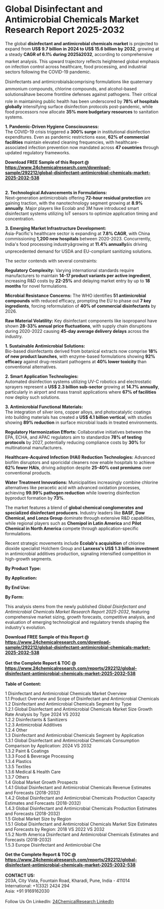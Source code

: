<h1>Global Disinfectant and Antimicrobial Chemicals Market Research Report 2025-2032</h1><p>The global <strong>disinfectant and antimicrobial chemicals market</strong> is projected to expand from <strong>US$ 9.7 billion in 2024 to US$ 15.6 billion by 2032</strong>, growing at a steady <strong>CAGR of 6.1% during 2025â2032</strong>, according to comprehensive market analysis. This upward trajectory reflects heightened global emphasis on infection control across healthcare, food processing, and industrial sectors following the COVID-19 pandemic.</p><p>Disinfectants and antimicrobialsâcomprising formulations like quaternary ammonium compounds, chlorine compounds, and alcohol-based solutionsâhave become frontline defenses against pathogens. Their critical role in maintaining public health has been underscored by <strong>78% of hospitals globally</strong> intensifying surface disinfection protocols post-pandemic, while food processors now allocate <strong>35% more budgetary resources</strong> to sanitation systems.</p><p><strong>1. Pandemic-Driven Hygiene Consciousness:</strong><br>
The COVID-19 crisis triggered a <strong>300% surge</strong> in institutional disinfection expenditures. Even as pandemic restrictions ease, <strong>62% of commercial facilities</strong> maintain elevated cleaning frequencies, with healthcare-associated infection prevention now mandated across <strong>47 countries</strong> through updated regulatory frameworks.</p><div><b>Download FREE Sample of this Report @ 
            <a href="https://www.24chemicalresearch.com/download-sample/292212/global-disinfectant-antimicrobial-chemicals-market-2025-2032-538">
            https://www.24chemicalresearch.com/download-sample/292212/global-disinfectant-antimicrobial-chemicals-market-2025-2032-538</a></b></div><br><p><strong>2. Technological Advancements in Formulations:</strong><br>
Next-generation antimicrobials offering <strong>72-hour residual protection</strong> are gaining traction, with the nanotechnology segment growing at <strong>8.9% annually</strong>. Major players like Ecolab and 3M have introduced smart disinfectant systems utilizing IoT sensors to optimize application timing and concentration.</p><p><strong>3. Emerging Market Infrastructure Development:</strong><br>
Asia-Pacific's healthcare sector is expanding at <strong>7.8% CAGR</strong>, with China commissioning <strong>1,200 new hospitals</strong> between 2020-2023. Concurrently, India's food processing industryâgrowing at <strong>11.4% annually</strong>âis driving unprecedented demand for USDA and EU-compliant sanitizing solutions.</p><p>The sector contends with several constraints:</p><p><strong>Regulatory Complexity:</strong> Varying international standards require manufacturers to maintain <strong>14-17 product variants per active ingredient</strong>, increasing R&amp;D costs by <strong>22-25%</strong> and delaying market entry by up to <strong>18 months</strong> for novel formulations.</p><p><strong>Microbial Resistance Concerns:</strong> The WHO identifies <strong>51 antimicrobial compounds</strong> with reduced efficacy, prompting the EU to phase out <strong>7 key ingredients</strong>, forcing reformulation of <strong>40% of commercial disinfectants</strong> by 2026.</p><p><strong>Raw Material Volatility:</strong> Key disinfectant components like isopropanol have shown <strong>28-33% annual price fluctuations</strong>, with supply chain disruptions during 2020-2022 causing <strong>45-day average delivery delays</strong> across the industry.</p><p><strong>1. Sustainable Antimicrobial Solutions:</strong><br>
Bio-based disinfectants derived from botanical extracts now comprise <strong>18% of new product launches</strong>, with enzyme-based formulations showing <strong>92% efficacy</strong> against drug-resistant pathogens at <strong>40% lower toxicity</strong> than conventional alternatives.</p><p><strong>2. Smart Application Technologies:</strong><br>
Automated disinfection systems utilizing UV-C robotics and electrostatic sprayers represent a <strong>US$ 2.3 billion sub-sector</strong> growing at <strong>14.7% annually</strong>, particularly in airport and mass transit applications where <strong>67% of facilities</strong> now deploy such solutions.</p><p><strong>3. Antimicrobial Functional Materials:</strong><br>
The integration of silver ions, copper alloys, and photocatalytic coatings into building materials has created a <strong>US$ 4.1 billion vertical</strong>, with studies showing <strong>89% reduction</strong> in surface microbial loads in treated environments.</p><p><strong>Regulatory Harmonization Efforts:</strong> Collaborative initiatives between the EPA, ECHA, and APAC regulators aim to standardize <strong>78% of testing protocols</strong> by 2027, potentially reducing compliance costs by <strong>30%</strong> for multinational manufacturers.</p><p><strong>Healthcare-Acquired Infection (HAI) Reduction Technologies:</strong> Advanced biofilm disruptors and sporicidal cleaners now enable hospitals to achieve <strong>62% fewer HAIs</strong>, driving adoption despite <strong>25-40% cost premiums</strong> over conventional products.</p><p><strong>Water Treatment Innovations:</strong> Municipalities increasingly combine chlorine alternatives like peracetic acid with advanced oxidation processes, achieving <strong>99.99% pathogen reduction</strong> while lowering disinfection byproduct formation by <strong>73%</strong>.</p><p>The market features a blend of <strong>global chemical conglomerates and specialized disinfectant producers</strong>. Industry leaders like <strong>BASF, Dow Chemical, and Lonza Group</strong> dominate through extensive R&amp;D capabilities, while regional players such as <strong>Chemipol in Latin America</strong> and <strong>Pilot Chemical in North America</strong> compete through application-specific formulations.</p><p>Recent strategic movements include <strong>Ecolab's acquisition</strong> of chlorine dioxide specialist Holchem Group and <strong>Lanxess's US$ 1.3 billion investment</strong> in antimicrobial additives production, signaling intensified competition in high-growth segments.</p><p><strong>By Product Type:</strong></p><p><strong>By Application:</strong></p><p><strong>By End Use:</strong></p><p><strong>By Form:</strong></p><p>This analysis stems from the newly published <em>Global Disinfectant and Antimicrobial Chemicals Market Research Report 2025-2032</em>, featuring comprehensive market sizing, growth forecasts, competitive analysis, and evaluation of emerging technological and regulatory trends shaping the industry's evolution.</p><div><b>Download FREE Sample of this Report @ 
            <a href="https://www.24chemicalresearch.com/download-sample/292212/global-disinfectant-antimicrobial-chemicals-market-2025-2032-538">
            https://www.24chemicalresearch.com/download-sample/292212/global-disinfectant-antimicrobial-chemicals-market-2025-2032-538</a></b></div><br><div><b>Get the Complete Report & TOC @ 
            <a href="https://www.24chemicalresearch.com/reports/292212/global-disinfectant-antimicrobial-chemicals-market-2025-2032-538">
            https://www.24chemicalresearch.com/reports/292212/global-disinfectant-antimicrobial-chemicals-market-2025-2032-538</a></b></div><br>
            <b>Table of Content:</b><p>1 Disinfectant and Antimicrobial Chemicals Market Overview<br />
    1.1 Product Overview and Scope of Disinfectant and Antimicrobial Chemicals<br />
    1.2 Disinfectant and Antimicrobial Chemicals Segment by Type<br />
        1.2.1 Global Disinfectant and Antimicrobial Chemicals Market Size Growth Rate Analysis by Type 2024 VS 2032<br />
        1.2.2 Disinfectants & Sanitizers<br />
        1.2.3 Antimicrobial Additives<br />
        1.2.4 Other<br />
    1.3 Disinfectant and Antimicrobial Chemicals Segment by Application<br />
        1.3.1 Global Disinfectant and Antimicrobial Chemicals Consumption Comparison by Application: 2024 VS 2032<br />
        1.3.2 Paint & Coatings<br />
        1.3.3 Food & Beverage Processing<br />
        1.3.4 Plastics<br />
        1.3.5 Textiles<br />
        1.3.6 Medical & Health Care<br />
        1.3.7 Others<br />
    1.4 Global Market Growth Prospects<br />
        1.4.1 Global Disinfectant and Antimicrobial Chemicals Revenue Estimates and Forecasts (2018-2032)<br />
        1.4.2 Global Disinfectant and Antimicrobial Chemicals Production Capacity Estimates and Forecasts (2018-2032)<br />
        1.4.3 Global Disinfectant and Antimicrobial Chemicals Production Estimates and Forecasts (2018-2032)<br />
    1.5 Global Market Size by Region<br />
        1.5.1 Global Disinfectant and Antimicrobial Chemicals Market Size Estimates and Forecasts by Region: 2018 VS 2022 VS 2032<br />
        1.5.2 North America Disinfectant and Antimicrobial Chemicals Estimates and Forecasts (2018-2032)<br />
        1.5.3 Europe Disinfectant and Antimicrobial Che</p><div><b>Get the Complete Report & TOC @ 
            <a href="https://www.24chemicalresearch.com/reports/292212/global-disinfectant-antimicrobial-chemicals-market-2025-2032-538">
            https://www.24chemicalresearch.com/reports/292212/global-disinfectant-antimicrobial-chemicals-market-2025-2032-538</a></b></div><br><b>CONTACT US:</b><br>
            203A, City Vista, Fountain Road, Kharadi, Pune, India - 411014<br>
            International: +1(332) 2424 294<br>
            Asia: +91 9169162030 <br><br>
            Follow Us On LinkedIn: <a href="https://www.linkedin.com/company/24chemicalresearch/">24ChemicalResearch LinkedIn</a>